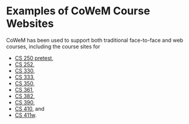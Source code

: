 # Examples of CoWeM Course Websites

CoWeM has been used to support both traditional face-to-face and web courses, 
including the course sites for 

*  [CS 250 pretest](https://www.cs.odu.edu/~zeil/cs250PreTest/latest/), 
* [CS 252](https://www.cs.odu.edu/~zeil/cs252/latest/),
* [CS 330](https://www.cs.odu.edu/~tkennedy/cs330/s17/), 
* [CS 333](https://www.cs.odu.edu/~zeil/cs333/latest/), 
* [CS 350]((https://www.cs.odu.edu/~zeil/cs350/latest/)), 
* [CS 361](https://www.cs.odu.edu/~zeil/cs361/latest/),
* [CS 382](https://www.cs.odu.edu/~zeil/cs382/latest/),
* [CS 390](https://www.cs.odu.edu/~zeil/cs390/latest/),
* [CS 410](https://www.cs.odu.edu/~tkennedy/cs410/s17/), and
* [CS 411w](https://www.cs.odu.edu/~tkennedy/cs411/s17/).

